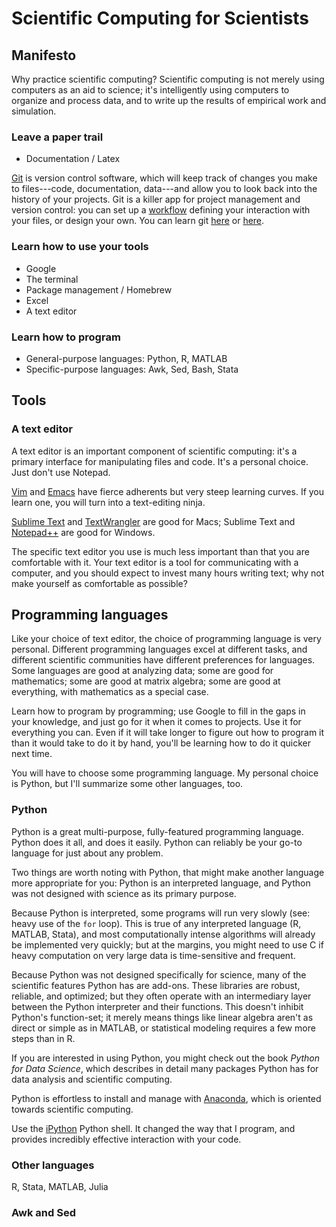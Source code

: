Scientific Computing for Scientists
===================================

## Manifesto
Why practice scientific computing? Scientific computing is not merely using computers as an aid to science; it's intelligently using computers to organize and process data, and to write up the results of empirical work and simulation.

### Leave a paper trail
* Documentation / Latex

[Git](http://git-scm.com/) is version control software, which will keep track of changes you make to files---code, documentation, data---and allow you to look back into the history of your projects. Git is a killer app for project management and version control: you can set up a [workflow](https://www.atlassian.com/git/workflows) defining your interaction with your files, or design your own. You can learn git [here](http://gitready.com/) or [here](http://git-scm.com/book).

### Learn how to use your tools
* Google
* The terminal
* Package management / Homebrew
* Excel
* A text editor

### Learn how to program
* General-purpose languages: Python, R, MATLAB
* Specific-purpose languages: Awk, Sed, Bash, Stata

## Tools
### A text editor
A text editor is an important component of scientific computing: it's a primary interface for manipulating files and code. It's a personal choice. Just don't use Notepad.

[Vim](http://www.vim.org/) and [Emacs](http://www.gnu.org/software/emacs/) have fierce adherents but very steep learning curves. If you learn one, you will turn into a text-editing ninja.

[Sublime Text](http://www.sublimetext.com/) and [TextWrangler](http://www.barebones.com/products/textwrangler/) are good for Macs; Sublime Text and [Notepad++](http://notepad-plus-plus.org/) are good for Windows.

The specific text editor you use is much less important than that you are comfortable with it. Your text editor is a tool for communicating with a computer, and you should expect to invest many hours writing text; why not make yourself as comfortable as possible?

## Programming languages
Like your choice of text editor, the choice of programming language is very personal. Different programming languages excel at different tasks, and different scientific communities have different preferences for languages. Some languages are good at analyzing data; some are good for mathematics; some are good at matrix algebra; some are good at everything, with mathematics as a special case.

Learn how to program by programming; use Google to fill in the gaps in your knowledge, and just go for it when it comes to projects. Use it for everything you can. Even if it will take longer to figure out how to program it than it would take to do it by hand, you'll be learning how to do it quicker next time.

You will have to choose some programming language. My personal choice is Python, but I'll summarize some other languages, too.

### Python
Python is a great multi-purpose, fully-featured programming language. Python does it all, and does it easily. Python can reliably be your go-to language for just about any problem.

Two things are worth noting with Python, that might make another language more appropriate for you: Python is an interpreted language, and Python was not designed with science as its primary purpose.

Because Python is interpreted, some programs will run very slowly (see: heavy use of the `for` loop). This is true of any interpreted language (R, MATLAB, Stata), and most computationally intense algorithms will already be implemented very quickly; but at the margins, you might need to use C if heavy computation on very large data is time-sensitive and frequent.

Because Python was not designed specifically for science, many of the scientific features Python has are add-ons. These libraries are robust, reliable, and optimized; but they often operate with an intermediary layer between the Python interpreter and their functions. This doesn't inhibit Python's function-set; it merely means things like linear algebra aren't as direct or simple as in MATLAB, or statistical modeling requires a few more steps than in R.

If you are interested in using Python, you might check out the book _Python for Data Science_, which describes in detail many packages Python has for data analysis and scientific computing.

Python is effortless to install and manage with [Anaconda](https://store.continuum.io/cshop/anaconda/), which is oriented towards scientific computing.

Use the [iPython](http://ipython.org/) Python shell. It changed the way that I program, and provides incredibly effective interaction with your code.

### Other languages
R, Stata, MATLAB, Julia

### Awk and Sed
